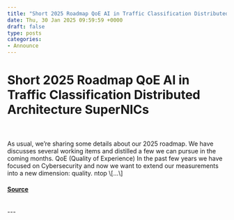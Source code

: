 ```yaml
---
title: "Short 2025 Roadmap QoE AI in Traffic Classification Distributed Architecture SuperNICs"
date: Thu, 30 Jan 2025 09:59:59 +0000
draft: false
type: posts
categories: 
- Announce
---
```

# Short 2025 Roadmap QoE AI in Traffic Classification Distributed Architecture SuperNICs

<br/>

<br/>
As usual, we’re sharing some details about our 2025 roadmap. We have discusses several working items and distilled a few we can pursue in the coming months. QoE (Quality of Experience) In the past few years we have focused on Cybersecurity and now we want to extend our measurements into a new dimension: quality. ntop \[...\]

#### [Source](https://www.ntop.org/announce/short-2025-roadmap-qoe-ai-in-traffic-classification-distributed-architecture-supernics/)

<br/>
---
